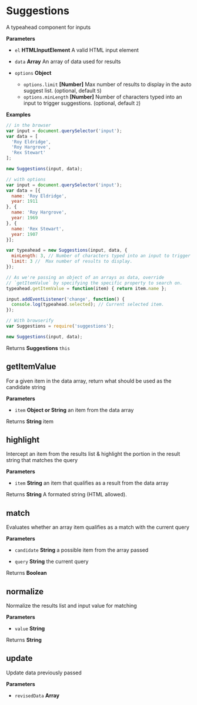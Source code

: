 # Suggestions

A typeahead component for inputs


**Parameters**

-   `el` **HTMLInputElement** A valid HTML input element

-   `data` **Array** An array of data used for results

-   `options` **Object** 
    -   `options.limit` **[Number]** Max number of results to display in the auto suggest list.
         (optional, default `5`)
    -   `options.minLength` **[Number]** Number of characters typed into an input to trigger suggestions.
         (optional, default `2`)


**Examples**

```javascript
// in the browser
var input = document.querySelector('input');
var data = [
  'Roy Eldridge',
  'Roy Hargrove',
  'Rex Stewart'
];

new Suggestions(input, data);

// with options
var input = document.querySelector('input');
var data = [{
  name: 'Roy Eldridge',
  year: 1911
}, {
  name: 'Roy Hargrove',
  year: 1969
}, {
  name: 'Rex Stewart',
  year: 1907
}];

var typeahead = new Suggestions(input, data, {
  minLength: 3, // Number of characters typed into an input to trigger suggestions.
  limit: 3 //  Max number of results to display.
});

// As we're passing an object of an arrays as data, override
// `getItemValue` by specifying the specific property to search on.
typeahead.getItemValue = function(item) { return item.name };

input.addEventListener('change', function() {
  console.log(typeahead.selected); // Current selected item.
});

// With browserify
var Suggestions = require('suggestions');

new Suggestions(input, data);
```



Returns **Suggestions** `this`



## getItemValue

For a given item in the data array, return what should be used as the candidate string


**Parameters**

-   `item` **Object or String** an item from the data array



Returns **String** item




## highlight

Intercept an item from the results list & highlight the portion in the result
string that matches the query


**Parameters**

-   `item` **String** an item that qualifies as a result from the data array



Returns **String** A formated string (HTML allowed).




## match

Evaluates whether an array item qualifies as a match with the current query


**Parameters**

-   `candidate` **String** a possible item from the array passed

-   `query` **String** the current query



Returns **Boolean** 




## normalize

Normalize the results list and input value for matching


**Parameters**

-   `value` **String** 



Returns **String** 




## update

Update data previously passed


**Parameters**

-   `revisedData` **Array** 





